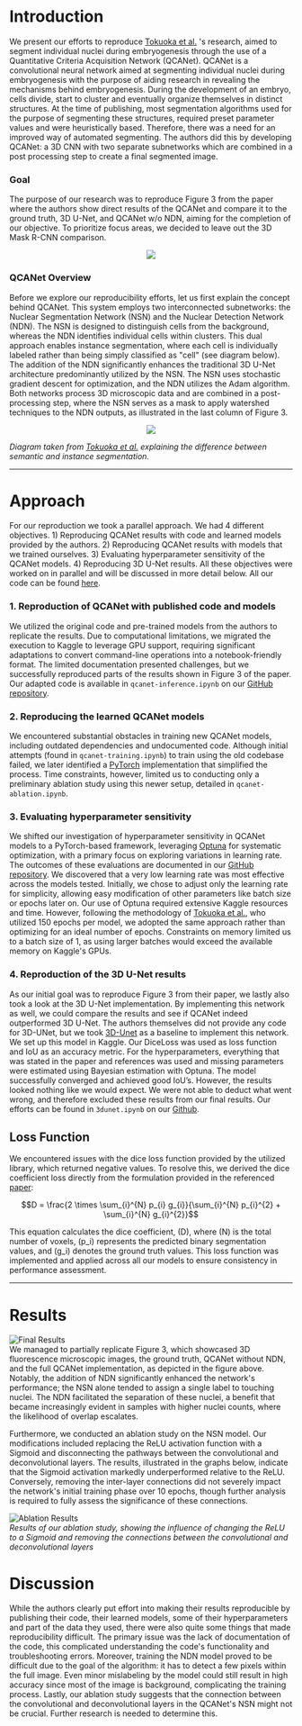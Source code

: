 # Introduction
We present our efforts to reproduce [Tokuoka et al.](https://www.nature.com/articles/s41540-020-00152-8) 's research, aimed to segment individual nuclei during embryogenesis through the use of a Quantitative Criteria Acquisition Network (QCANet). QCANet is a convolutional neural network aimed at segmenting individual nuclei during embryogenesis with the purpose of aiding research in revealing the mechanisms behind embryogenesis. During the development of an embryo, cells divide, start to cluster and eventually organize themselves in distinct structures. At the time of publishing, most segmentation algorithms used for the purpose of segmenting these structures, required preset parameter values and were heuristically based. Therefore, there was a need for an improved way of automated segmenting. The authors did this by developing QCANet: a 3D CNN with two separate subnetworks which are combined in a post processing step to create a final segmented image.  
### Goal
The purpose of our research was to reproduce Figure 3 from the paper where the authors show direct results of the QCANet and compare it to the ground truth, 3D U-Net, and QCANet w/o NDN, aiming for the completion of our objective. To prioritize focus areas, we decided to leave out the 3D Mask R-CNN comparison.

<p align="center">
  <img src="figure3.png" />
</p>  

### QCANet Overview
Before we explore our reproducibility efforts, let us first explain the concept behind QCANet. This system employs two interconnected subnetworks: the Nuclear Segmentation Network (NSN) and the Nuclear Detection Network (NDN). The NSN is designed to distinguish cells from the background, whereas the NDN identifies individual cells within clusters. This dual approach enables instance segmentation, where each cell is individually labeled rather than being simply classified as "cell" (see diagram below). The addition of the NDN significantly enhances the traditional 3D U-Net architecture predominantly utilized by the NSN. The NSN uses stochastic gradient descent for optimization, and the NDN utilizes the Adam algorithm. Both networks process 3D microscopic data and are combined in a post-processing step, where the NSN serves as a mask to apply watershed techniques to the NDN outputs, as illustrated in the last column of Figure 3. 

<p align="center">
  <img src="instance_segmentation.png" />
</p>  

*Diagram taken from [Tokuoka et al.](https://www.nature.com/articles/s41540-020-00152-8) explaining the difference between semantic and instance segmentation.*

---
# Approach
For our reproduction we took a parallel approach. We had 4 different objectives. 1) Reproducing QCANet results with code and learned models provided by the authors. 2) Reproducing QCANet results with models that we trained ourselves. 3) Evaluating hyperparameter sensitivity of the QCANet models. 4) Reproducing 3D U-Net results. All these objectives were worked on in parallel and will be discussed in more detail below. All our code can be found [here](https://github.com/filipxg/DL-Reproducibility).


### 1.	Reproduction of QCANet with published code and models  
We utilized the original code and pre-trained models from the authors to replicate the results. Due to computational limitations, we migrated the execution to Kaggle to leverage GPU support, requiring significant adaptations to convert command-line operations into a notebook-friendly format. The limited documentation presented challenges, but we successfully reproduced parts of the results shown in Figure 3 of the paper. Our adapted code is available in `qcanet-inference.ipynb` on our [GitHub repository](https://github.com/filipxg/DL-Reproducibility).
### 2.	Reproducing the learned QCANet models 
We encountered substantial obstacles in training new QCANet models, including outdated dependencies and undocumented code. Although initial attempts (found in `qcanet-training.ipynb`) to train using the old codebase failed, we later identified a [PyTorch](https://github.com/funalab/QCANet/tree/pytorch) implementation that simplified the process. Time constraints, however, limited us to conducting only a preliminary ablation study using this newer setup, detailed in `qcanet-ablation.ipynb`.
### 3.	Evaluating hyperparameter sensitivity
We shifted our investigation of hyperparameter sensitivity in QCANet models to a PyTorch-based framework, leveraging [Optuna](https://optuna.org/) for systematic optimization, with a primary focus on exploring variations in learning rate. The outcomes of these evaluations are documented in our [GitHub repository](https://github.com/filipxg/DL-Reproducibility). We discovered that a very low learning rate was most effective across the models tested. Initially, we chose to adjust only the learning rate for simplicity, allowing easy modification of other parameters like batch size or epochs later on. Our use of Optuna required extensive Kaggle resources and time. However, following the methodology of [Tokuoka et al.](https://www.nature.com/articles/s41540-020-00152-8), who utilized 150 epochs per model, we adopted the same approach rather than optimizing for an ideal number of epochs. Constraints on memory limited us to a batch size of 1, as using larger batches would exceed the available memory on Kaggle's GPUs.
### 4.	Reproduction of the 3D U-Net results
As our initial goal was to reproduce Figure 3 from their paper, we lastly also took a look at the 3D U-Net implementation. By implementing this network as well, we could compare the results and see if QCANet indeed outperformed 3D U-Net. The authors themselves did not provide any code for 3D-UNet, but we took [3D-Unet](https://github.com/wolny/pytorch-3dunet) as a baseline to implement this network. We set up this model in Kaggle. Our DiceLoss was used as loss function and IoU as an accuracy metric. For the hyperparameters, everything that was stated in the paper and references was used and missing parameters were estimated using Bayesian estimation with Optuna. The model successfully converged and achieved good IoU’s. However, the results looked nothing like we would expect. We were not able to deduct what went wrong, and therefore excluded these results from our final results. Our efforts can be found in `3dunet.ipynb` on our [Github](https://github.com/filipxg/DL-Reproducibility).  

## Loss Function
We encountered issues with the dice loss function provided by the utilized library, which returned negative values. To resolve this, we derived the dice coefficient loss directly from the formulation provided in the referenced [paper](https://arxiv.org/pdf/1606.04797.pdf):

$$D = \frac{2 \times \sum_{i}^{N} p_{i} g_{i}}{\sum_{i}^{N} p_{i}^{2} + \sum_{i}^{N} g_{i}^{2}}$$

This equation calculates the dice coefficient, \(D\), where \(N\) is the total number of voxels, \(p_i\) represents the predicted binary segmentation values, and \(g_i\) denotes the ground truth values. This loss function was implemented and applied across all our models to ensure consistency in performance assessment.

---
# Results
![Final Results](final_results.png "a title")  
We managed to partially replicate Figure 3, which showcased 3D fluorescence microscopic images, the ground truth, QCANet without NDN, and the full QCANet implementation, as depicted in the figure above. Notably, the addition of NDN significantly enhanced the network's performance; the NSN alone tended to assign a single label to touching nuclei. The NDN facilitated the separation of these nuclei, a benefit that became increasingly evident in samples with higher nuclei counts, where the likelihood of overlap escalates.

Furthermore, we conducted an ablation study on the NSN model. Our modifications included replacing the ReLU activation function with a Sigmoid and disconnecting the pathways between the convolutional and deconvolutional layers. The results, illustrated in the graphs below, indicate that the Sigmoid activation markedly underperformed relative to the ReLU. Conversely, removing the inter-layer connections did not severely impact the network's initial training phase over 10 epochs, though further analysis is required to fully assess the significance of these connections.

![Ablation Results](ablation_results.png "a title")  
*Results of our ablation study, showing the influence of changing the ReLU to a Sigmoid and removing the connections between the convolutional and deconvolutional layers*

# Discussion
While the authors clearly put effort into making their results reproducible by publishing their code, their learned models, some of their hyperparameters and part of the data they used, there were also quite some things that made reproducibility difficult. The primary issue was the lack of documentation of the code, this complicated understanding the code's functionality and troubleshooting errors. Moreover, training the NDN model proved to be difficult due to the goal of the algorithm: it has to detect a few pixels within the full image. Even minor mislabeling by the model could still result in high accuracy since most of the image is background, complicating the training process. Lastly, our ablation study suggests that the connection between the convolutional and deconvolutional layers in the QCANet's NSN might not be crucial. Further research is needed to determine this. 
